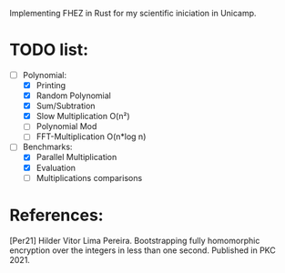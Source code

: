 Implementing FHEZ in Rust for my scientific iniciation in Unicamp.

# TODO list:
- [ ] Polynomial:
    - [x] Printing
    - [x] Random Polynomial
    - [x] Sum/Subtration
    - [x] Slow Multiplication O(n²)
    - [ ] Polynomial Mod
    - [ ] FFT-Multiplication O(n*log n)
- [ ] Benchmarks:
    - [x] Parallel Multiplication
    - [x] Evaluation
    - [ ] Multiplications comparisons

# References:
[Per21] Hilder Vitor Lima Pereira. Bootstrapping fully homomorphic encryption over the integers in less than one second. Published in PKC 2021.
